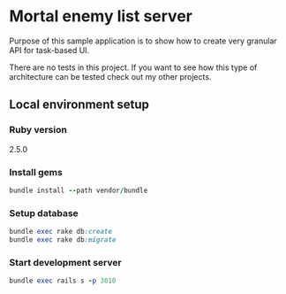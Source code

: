 # Mortal enemy list server

Purpose of this sample application is to show how to create very granular API for task-based UI.

There are no tests in this project. If you want to see how this type of architecture can be tested check out my other projects.

## Local environment setup

### Ruby version

2.5.0

### Install gems

```ruby
bundle install --path vendor/bundle
```

### Setup database
```ruby
bundle exec rake db:create
bundle exec rake db:migrate
```

### Start development server
```ruby
bundle exec rails s -p 3010
```
